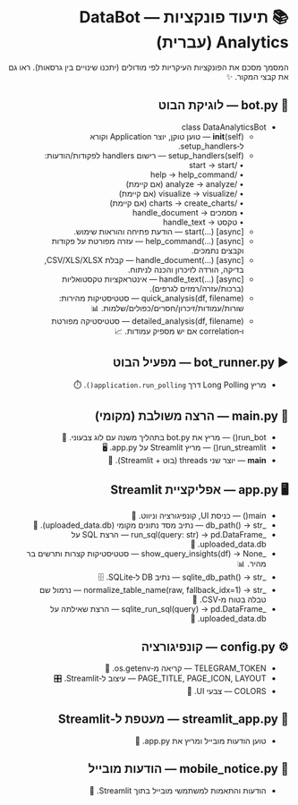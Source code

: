 <div dir="rtl" lang="he" align="right">

# 📚 תיעוד פונקציות — DataBot Analytics (עברית)

המסמך מסכם את הפונקציות העיקריות לפי מודולים (יתכנו שינויים בין גרסאות). ראו גם את קבצי המקור. ✨

## 🤖 bot.py — לוגיקת הבוט
- class DataAnalyticsBot
  - __init__(self) — טוען טוקן, יוצר Application וקורא ל‑setup_handlers.
  - setup_handlers(self) — רישום handlers לפקודות/הודעות:  
    • /start → start  
    • /help → help_command  
    • /analyze → analyze (אם קיימת)  
    • /visualize → visualize (אם קיימת)  
    • /charts → create_charts (אם קיימת)  
    • מסמכים → handle_document  
    • טקסט → handle_text
  - start(...) [async] — הודעת פתיחה והוראות שימוש.
  - help_command(...) [async] — עזרה מפורטת על פקודות וקבצים נתמכים.
  - handle_document(...) [async] — קבלת CSV/XLS/XLSX, בדיקה, הורדה לזיכרון והכנה לניתוח.
  - handle_text(...) [async] — אינטראקציות טקסטואליות (ברכות/עזרה/רמזים לגרפים).
  - quick_analysis(df, filename) — סטטיסטיקות מהירות: שורות/עמודות/זיכרון/חסרים/כפולים/שלמות. 📊
  - detailed_analysis(df, filename) — סטטיסטיקה מפורטת ו‑correlation אם יש מספיק עמודות. 📈

## ▶️ bot_runner.py — מפעיל הבוט
- מריץ Long Polling דרך `application.run_polling()`. ⏱️

## 🧩 main.py — הרצה משולבת (מקומי)
- run_bot() — מריץ את bot.py בתהליך משנה עם לוג צבעוני. 🎨
- run_streamlit() — מריץ Streamlit על app.py. 🖥️
- __main__ — יוצר שני threads (בוט + Streamlit). 🧵

## 🖥️ app.py — אפליקציית Streamlit
- main() — כניסת UI, קונפיגורציה וניווט. 🧭
- _db_path() → str — נתיב מסד נתונים מקומי (uploaded_data.db). 💾
- _run_sql(query: str) → pd.DataFrame — הרצת SQL על uploaded_data.db. 🧮
- _show_query_insights(df) → None — סטטיסטיקות קצרות ותרשים בר מהיר. 📊
- _sqlite_db_path() → str — נתיב DB ל‑SQLite. 🗄️
- _normalize_table_name(raw, fallback_idx=1) → str — נרמול שם טבלה בטוח מ‑CSV. 🧹
- _sqlite_run_sql(query) → pd.DataFrame — הרצת שאילתה על uploaded_data.db. 🔎

## ⚙️ config.py — קונפיגורציה
- TELEGRAM_TOKEN — קריאה מ‑os.getenv. 🔑
- PAGE_TITLE, PAGE_ICON, LAYOUT — עיצוב ל‑Streamlit. 🎛️
- COLORS — צבעי UI. 🎨

## 🧩 streamlit_app.py — מעטפת ל‑Streamlit
- טוען הודעות מובייל ומריץ את app.py. 📱

## 📱 mobile_notice.py — הודעות מובייל
- הודעות והתאמות למשתמשי מובייל בתוך Streamlit. 📢

</div>